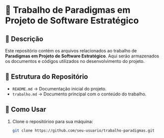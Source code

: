 # 📌 Trabalho de Paradigmas em Projeto de Software Estratégico

## 📖 Descrição
Este repositório contém os arquivos relacionados ao trabalho de **Paradigmas em Projeto de Software Estratégico**. Aqui serão armazenados os documentos e códigos utilizados no desenvolvimento do projeto.

## 📂 Estrutura do Repositório
- `README.md` → Documentação inicial do projeto.
- `trabalho.md` → Documento principal com o conteúdo do trabalho.

## 🚀 Como Usar
1. Clone o repositórioo para sua máquina:
   ```sh
   git clone https://github.com/seu-usuario/trabalho-paradigmas.git
